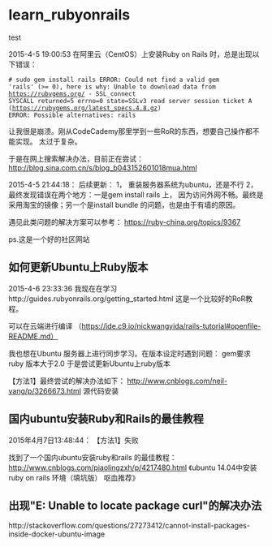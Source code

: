 # learn_rubyonrails
test

2015-4-5 19:00:53
在阿里云（CentOS）上安装Ruby on Rails 时，总是出现以下错误：

<code># sudo gem install rails
ERROR:  Could not find a valid gem 'rails' (>= 0), here is why:
          Unable to download data from https://rubygems.org/ - SSL_connect SYSCALL returned=5 errno=0 state=SSLv3 read server session ticket A (https://rubygems.org/latest_specs.4.8.gz)
ERROR:  Possible alternatives: rails
</code>


让我很是崩溃。刚从CodeCademy那里学到一些RoR的东西，想要自己操作都不能实现。
太过于复杂。

于是在网上搜索解决办法，目前正在尝试：
http://blog.sina.com.cn/s/blog_b043152601018mua.html

2015-4-5 21:44:18：
后续更新：
1， 重装服务器系统为ubuntu，还是不行
2， 最终发现错误在两个地方：一是gem install rails 上， 因为访问外网不畅。最终是采用淘宝的镜像；另一个是install bundle 的问题，也是由于有墙的原因。

遇见此类问题的解决方案可以参考：
https://ruby-china.org/topics/9367

ps.这是一个好的社区网站


<h2> 如何更新Ubuntu上Ruby版本 </h2>
2015-4-6 23:33:36
我现在在学习
http://guides.rubyonrails.org/getting_started.html
这是一个比较好的RoR教程。

可以在云端进行编译
（https://ide.c9.io/nickwangyida/rails-tutorial#openfile-README.md）

我也想在Ubuntu 服务器上进行同步学习。在版本设定时遇到问题：
gem要求ruby 版本大于2.0
于是尝试更新Ubuntu上ruby版本

【方法1】最终尝试的解决办法如下：
http://www.cnblogs.com/neil-yang/p/3266673.html
源代码安装

<h2>国内ubuntu安装Ruby和Rails的最佳教程</h2>
2015年4月7日13:48:44：
【方法1】失败

找到了一个国内ubuntu安装ruby和rails 的最佳教程：
http://www.cnblogs.com/piaolingzxh/p/4217480.html
《ubuntu 14.04中安装 ruby on rails 环境（填坑版） 呕血推荐》

<h2>出现"E: Unable to locate package curl"的解决办法</h2>
http://stackoverflow.com/questions/27273412/cannot-install-packages-inside-docker-ubuntu-image
